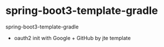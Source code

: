 # spring-boot3-template-gradle

spring-boot3-template-gradle

- oauth2 init with Google + GitHub by jte template
